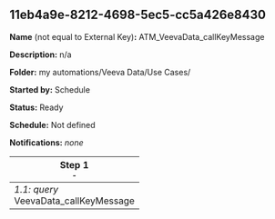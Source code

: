 ## 11eb4a9e-8212-4698-5ec5-cc5a426e8430

**Name** (not equal to External Key)**:** ATM_VeevaData_callKeyMessage

**Description:** n/a

**Folder:** my automations/Veeva Data/Use Cases/

**Started by:** Schedule

**Status:** Ready

**Schedule:** Not defined

**Notifications:** _none_


| Step 1<br>_<small>-</small>_ |
| --- |
| _1.1: query_<br>VeevaData_callKeyMessage |
